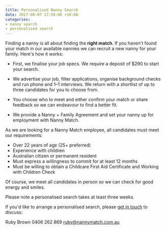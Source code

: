 ```yaml
---
title: Personalised Nanny Search
date: 2017-06-07 17:59:00 +10:00
categories:
- nanny search
- personalised search
---
```


Finding a nanny is all about finding the **right match**. If you haven't found your match in our available nannies we can recruit a new nanny for your family. Here's how it works: 

* First, we finalise your job specs. We require a deposit of $290 to start your search.

* We advertise your job, filter applications, organise background checks and run phone and 1–1 interviews. We return with a shortlist of up to three candidates for you to choose from.

* You choose who to meet and either confirm your match or share feedback so we can endeavour to find a better fit. 

* We provide a Nanny + Family Agreement and set your nanny up for employment with Nanny Match. 

As we are looking for a Nanny Match employee, all candidates must meet our requirements: 

* Over 22 years of age (25+ preferred)
* Experience with children
* Australian citizen or permanent resident
* Must express a willingness to commit for at least 12 months
* Must be willing to obtain a Childcare First Aid Certificate and Working with Children Check

Of course, we meet all candidates in person so we can check for good energy and smiles. 

Please note a personalised search takes at least three weeks.

If you'd like to arrange a personalised search, please [get in touch](http://nannymatch.com.au/contact/) to discuss: 

Ruby Brown
0406 262 869
ruby@nannymatch.com.au


